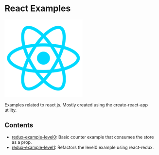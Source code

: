 # React Examples

![React.js Logo](./react.png "React.js Logo")

Examples related to react.js. Mostly created using the create-react-app utility.

## Contents
- [redux-example-level0](./redux-example-level0/): Basic counter example that consumes the store as a prop.
- [redux-example-level1](./redux-example-level1/): Refactors the level0 example using react-redux.

